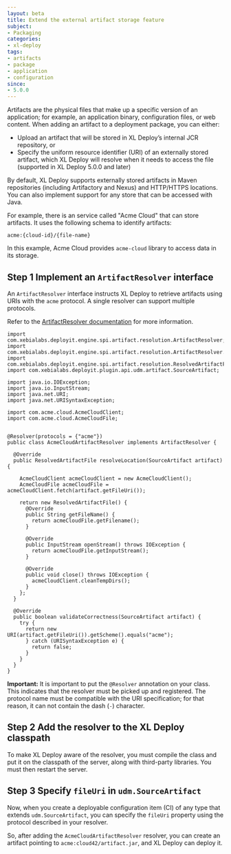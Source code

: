 ```yaml
---
layout: beta
title: Extend the external artifact storage feature
subject:
- Packaging
categories:
- xl-deploy
tags:
- artifacts
- package
- application
- configuration
since:
- 5.0.0
---
```


Artifacts are the physical files that make up a specific version of an application; for example, an application binary, configuration files, or web content. When adding an artifact to a deployment package, you can either:

* Upload an artifact that will be stored in XL Deploy’s internal JCR repository, or
* Specify the uniform resource identifier (URI) of an externally stored artifact, which XL Deploy will resolve when it needs to access the file (supported in XL Deploy 5.0.0 and later)

By default, XL Deploy supports externally stored artifacts in Maven repositories (including Artifactory and Nexus) and HTTP/HTTPS locations. You can also implement support for any store that can be accessed with Java.

For example, there is an service called "Acme Cloud" that can store artifacts. It uses the following schema to identify artifacts:

    acme:{cloud-id}/{file-name}

In this example, Acme Cloud provides `acme-cloud` library to access data in its storage.

## Step 1 Implement an `ArtifactResolver` interface

An `ArtifactResolver` interface instructs XL Deploy to retrieve artifacts using URIs with the `acme` protocol. A single resolver can support multiple protocols.

Refer to the [ArtifactResolver documentation](http://docs.xebialabs.com/releases/latest/xl-deploy/javadoc/engine-spi/com/xebialabs/deployit/engine/spi/artifact/resolution/ArtifactResolver.html) for more information.

    import com.xebialabs.deployit.engine.spi.artifact.resolution.ArtifactResolver;
    import com.xebialabs.deployit.engine.spi.artifact.resolution.ArtifactResolver.Resolver;
    import com.xebialabs.deployit.engine.spi.artifact.resolution.ResolvedArtifactFile;
    import com.xebialabs.deployit.plugin.api.udm.artifact.SourceArtifact;

    import java.io.IOException;
    import java.io.InputStream;
    import java.net.URI;
    import java.net.URISyntaxException;

    import com.acme.cloud.AcmeCloudClient;
    import com.acme.cloud.AcmeCloudFile;


    @Resolver(protocols = {"acme"})
    public class AcmeCloudArtifactResolver implements ArtifactResolver {

      @Override
      public ResolvedArtifactFile resolveLocation(SourceArtifact artifact) {

        AcmeCloudClient acmeCloudClient = new AcmeCloudClient();
        AcmeCloudFile acmeCloudFile = acmeCloudClient.fetch(artifact.getFileUri());

        return new ResolvedArtifactFile() {
          @Override
          public String getFileName() {
            return acmeCloudFile.getFilename();
          }

          @Override
          public InputStream openStream() throws IOException {
            return acmeCloudFile.getInputStream();
          }

          @Override
          public void close() throws IOException {
            acmeCloudClient.cleanTempDirs();
          }
        };
      }

      @Override
      public boolean validateCorrectness(SourceArtifact artifact) {
        try {
          return new URI(artifact.getFileUri()).getScheme().equals("acme");
          } catch (URISyntaxException e) {
            return false;
          }
        }
      }
    }

**Important:** It is important to put the `@Resolver` annotation on your class. This indicates that the resolver must be picked up and registered. The protocol name must be compatible with the URI specification; for that reason, it can not contain the dash (`-`) character.

## Step 2 Add the resolver to the XL Deploy classpath

To make XL Deploy aware of the resolver, you must compile the class and put it on the classpath of the server, along with third-party libraries. You must then restart the server.

## Step 3 Specify `fileUri` in `udm.SourceArtifact`

Now, when you create a deployable configuration item (CI) of any type that extends `udm.SourceArtifact`, you can specify the `fileUri` property using the protocol described in your resolver.

So, after adding the `AcmeCloudArtifactResolver` resolver, you can create an artifact pointing to `acme:cloud42/artifact.jar`, and XL Deploy can deploy it.
